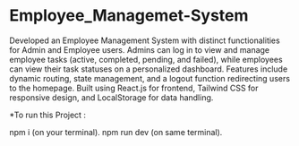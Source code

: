 # Employee_Managemet-System
Developed an Employee Management System with distinct functionalities for Admin and Employee users. Admins can log in to view and manage employee tasks (active, completed, pending, and failed), while employees can view their task statuses on a personalized dashboard. Features include dynamic routing, state management, and a logout function redirecting users to the homepage. Built using React.js for frontend, Tailwind CSS for responsive design, and LocalStorage for data handling.

*To run this Project :

npm i (on your terminal).
npm run dev (on same terminal).
